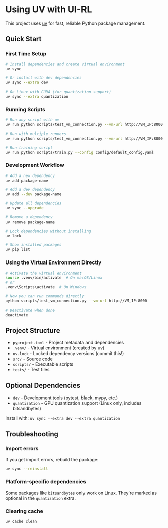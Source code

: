 # Using UV with UI-RL

This project uses [uv](https://docs.astral.sh/uv/) for fast, reliable Python package management.

## Quick Start

### First Time Setup

```bash
# Install dependencies and create virtual environment
uv sync

# Or install with dev dependencies
uv sync --extra dev

# On Linux with CUDA (for quantization support)
uv sync --extra quantization
```

### Running Scripts

```bash
# Run any script with uv
uv run python scripts/test_vm_connection.py --vm-url http://VM_IP:8000

# Run with multiple runners
uv run python scripts/test_vm_connection.py --vm-url http://VM_IP:8000 --num-runners 3

# Run training script
uv run python scripts/train.py --config config/default_config.yaml
```


### Development Workflow

```bash
# Add a new dependency
uv add package-name

# Add a dev dependency
uv add --dev package-name

# Update all dependencies
uv sync --upgrade

# Remove a dependency
uv remove package-name

# Lock dependencies without installing
uv lock

# Show installed packages
uv pip list
```

### Using the Virtual Environment Directly

```bash
# Activate the virtual environment
source .venv/bin/activate  # On macOS/Linux
# or
.venv\Scripts\activate  # On Windows

# Now you can run commands directly
python scripts/test_vm_connection.py --vm-url http://VM_IP:8000

# Deactivate when done
deactivate
```

## Project Structure

- `pyproject.toml` - Project metadata and dependencies
- `.venv/` - Virtual environment (created by uv)
- `uv.lock` - Locked dependency versions (commit this!)
- `src/` - Source code
- `scripts/` - Executable scripts
- `tests/` - Test files

## Optional Dependencies

- `dev` - Development tools (pytest, black, mypy, etc.)
- `quantization` - GPU quantization support (Linux only, includes bitsandbytes)

Install with: `uv sync --extra dev --extra quantization`

## Troubleshooting

### Import errors
If you get import errors, rebuild the package:
```bash
uv sync --reinstall
```

### Platform-specific dependencies
Some packages like `bitsandbytes` only work on Linux. They're marked as optional in the `quantization` extra.

### Clearing cache
```bash
uv cache clean
```
